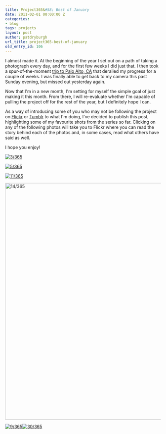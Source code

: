 ```yaml
---
title: Project365&#58; Best of January
date: 2011-02-01 00:00:00 Z
categories:
- blog
tags: projects
layout: post
author: patdryburgh
url_title: project365-best-of-january
old_entry_id: 106
---
```


I almost made it. At the beginning of the year I set out on a path of taking a photograph every day, and for the first few weeks I did just that. I then took a spur-of-the-moment [trip to Palo Alto, CA](http://www.youtube.com/watch?v=we7vYyhFYhQ) that derailed my progress for a couple of weeks. I was finally able to get back to my camera this past Sunday evening, but missed out yesterday again.

Now that I'm in a new month, I'm setting for myself the simple goal of just making it this month. From there, I will re-evaluate whether I'm capable of pulling the project off for the rest of the year, but I definitely hope I can.

As a way of introducing some of you who may not be following the project on [Flickr](http://flickr.com/patdryburgh) or [Tumblr](http://patdryburgh.tumblr.com) to what I'm doing, I've decided to publish this post, highlighting some of my favourite shots from the series so far. Clicking on any of the following photos will take you to Flickr where you can read the story behind each of the photos and, in some cases, read what others have said as well. 

I hope you enjoy!


<a href="http://www.flickr.com/photos/7544495@N02/5321691665" title="View '3/365' on Flickr.com"><img border="0" alt="3/365" src="http://farm6.static.flickr.com/5006/5321691665_af3f356e47_b.jpg"/></a>

<a href="http://www.flickr.com/photos/7544495@N02/5329465236" title="View '5/365' on Flickr.com"><img border="0" alt="5/365" src="http://farm6.static.flickr.com/5003/5329465236_76ee0ed44e_b.jpg"/></a>

<a href="http://www.flickr.com/photos/7544495@N02/5348173594" title="View '11/365' on Flickr.com"><img border="0" alt="11/365" src="http://farm6.static.flickr.com/5124/5348173594_bc29e4cec6_b.jpg"/></a>

<a href="http://www.flickr.com/photos/7544495@N02/5360311587" title="View '14/365' on Flickr.com"><img border="0" alt="14/365" src="http://farm6.static.flickr.com/5162/5360311587_f5c086c739_b.jpg" height="765"/></a>

<p class="portrait"><a href="http://www.flickr.com/photos/7544495@N02/5338926011" title="View '9/365' on Flickr.com"><img border="0" alt="9/365" src="http://farm6.static.flickr.com/5006/5338926011_0b07684d54_b.jpg"/></a><a href="http://www.flickr.com/photos/7544495@N02/5405443624" title="View '30/365' on Flickr.com"><img border="0" alt="30/365" src="http://farm6.static.flickr.com/5060/5405443624_a9614ee46f_b.jpg"/></a></p>